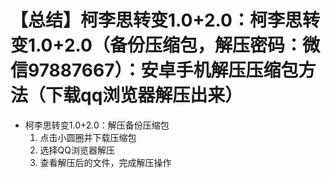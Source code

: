 # 【总结】柯李思转变1.0+2.0：柯李思转变1.0+2.0（备份压缩包，解压密码：微信97887667）：安卓手机解压压缩包方法（下载qq浏览器解压出来）

-   柯李思转变1.0+2.0：解压备份压缩包
    1.  点击小圆圈并下载压缩包
    2.  选择QQ浏览器解压
    3.  查看解压后的文件，完成解压操作
